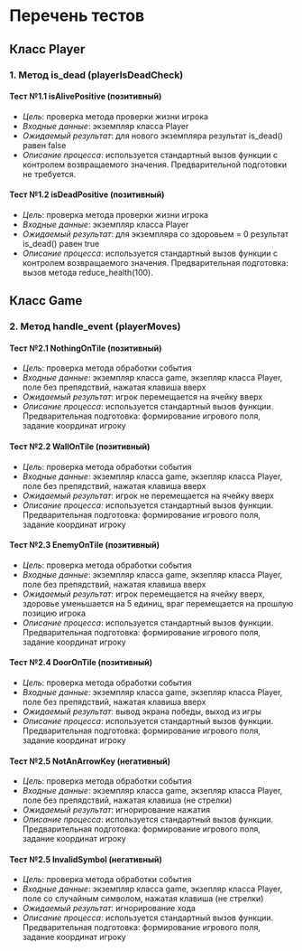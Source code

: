 # Перечень тестов

## Класс Player

### 1. Метод is_dead (playerIsDeadCheck)

#### Тест №1.1 isAlivePositive (позитивный)
* _Цель_: проверка метода проверки жизни игрока
* _Входные данные_: экземпляр класса Player
* _Ожидаемый результат_: для нового экземпляра результат is_dead() равен false
* _Описание процесса_: используется стандартный вызов функции с контролем возвращаемого значения. Предварительной подготовки не требуется.

#### Тест №1.2 isDeadPositive (позитивный)
* _Цель_: проверка метода проверки жизни игрока
* _Входные данные_: экземпляр класса Player
* _Ожидаемый результат_: для экземпляра со здоровьем = 0 результат is_dead() равен true
* _Описание процесса_: используется стандартный вызов функции с контролем возвращаемого значения.
  Предварительная подготовка: вызов метода reduce_health(100).


## Класс Game

### 2. Метод handle_event (playerMoves)

#### Тест №2.1 NothingOnTile (позитивный)
* _Цель_: проверка метода обработки события
* _Входные данные_: экземпляр класса game, экзепляр класса Player, поле без препядствий, нажатая клавиша вверх
* _Ожидаемый результат_: игрок перемещается на ячейку вверх
* _Описание процесса_: используется стандартный вызов функции. 
  Предварительная подготовка: формирование игрового поля, задание координат игроку

#### Тест №2.2 WallOnTile (позитивный)
* _Цель_: проверка метода обработки события
* _Входные данные_: экземпляр класса game, экзепляр класса Player, поле без препядствий, нажатая клавиша вверх
* _Ожидаемый результат_: игрок не перемещается на ячейку вверх
* _Описание процесса_: используется стандартный вызов функции. 
  Предварительная подготовка: формирование игрового поля, задание координат игроку

#### Тест №2.3 EnemyOnTile (позитивный)
* _Цель_: проверка метода обработки события
* _Входные данные_: экземпляр класса game, экзепляр класса Player, поле без препядствий, нажатая клавиша вверх
* _Ожидаемый результат_: игрок перемещается на ячейку вверх, здоровье уменьшается на 5 единиц, враг перемещается на прошлую позицию игрока
* _Описание процесса_: используется стандартный вызов функции. 
  Предварительная подготовка: формирование игрового поля, задание координат игроку

#### Тест №2.4 DoorOnTile (позитивный)
* _Цель_: проверка метода обработки события
* _Входные данные_: экземпляр класса game, экзепляр класса Player, поле без препядствий, нажатая клавиша вверх
* _Ожидаемый результат_: вывод экрана победы, выход из игры
* _Описание процесса_: используется стандартный вызов функции. 
  Предварительная подготовка: формирование игрового поля, задание координат игроку

#### Тест №2.5 NotAnArrowKey (негативный)
* _Цель_: проверка метода обработки события
* _Входные данные_: экземпляр класса game, экзепляр класса Player, поле без препядствий, нажатая клавиша (не стрелки)
* _Ожидаемый результат_: игнорирование нажатия
* _Описание процесса_: используется стандартный вызов функции. 
  Предварительная подготовка: формирование игрового поля, задание координат игроку


#### Тест №2.5 InvalidSymbol (негативный)
* _Цель_: проверка метода обработки события
* _Входные данные_: экземпляр класса game, экзепляр класса Player, поле со случайным символом, нажатая клавиша (не стрелки)
* _Ожидаемый результат_: игнорирование хода
* _Описание процесса_: используется стандартный вызов функции. 
  Предварительная подготовка: формирование игрового поля, задание координат игроку
